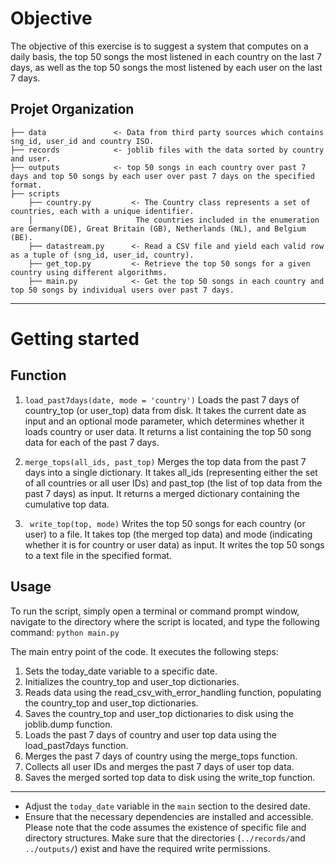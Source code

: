 
Objective
========================

The objective of this exercise is to suggest a system that computes on a daily basis, the top 50 songs the most listened in each country on the last 7 days, as
well as the top 50 songs the most listened by each user on the last 7 days.

Projet Organization
-------------
    ├── data               <- Data from third party sources which contains sng_id, user_id and country ISO.
    ├── records            <- joblib files with the data sorted by country and user.
    ├── outputs            <- top 50 songs in each country over past 7 days and top 50 songs by each user over past 7 days on the specified format.
    ├── scripts
        ├── country.py         <- The Country class represents a set of countries, each with a unique identifier.
        │                       The countries included in the enumeration are Germany(DE), Great Britain (GB), Netherlands (NL), and Belgium (BE).
        ├── datastream.py      <- Read a CSV file and yield each valid row as a tuple of (sng_id, user_id, country).
        ├── get_top.py         <- Retrieve the top 50 songs for a given country using different algorithms.
        ├── main.py            <- Get the top 50 songs in each country and top 50 songs by individual users over past 7 days.

-------

#  Getting started

## Function
1. `load_past7days(date, mode = 'country')`
Loads the past 7 days of country_top (or user_top) data from disk. It takes the current date as input and an optional mode parameter, which determines whether it loads country or user data. It returns a list containing the top 50 song data for each of the past 7 days.

2. `merge_tops(all_ids, past_top)`
Merges the top data from the past 7 days into a single dictionary. It takes all_ids (representing either the set of all countries or all user IDs) and past_top (the list of top data from the past 7 days) as input. It returns a merged dictionary containing the cumulative top data.

3. ` write_top(top, mode)`
Writes the top 50 songs for each country (or user) to a file. It takes top (the merged top data) and mode (indicating whether it is for country or user data) as input. It writes the top 50 songs to a text file in the specified format.


## Usage

To run the script, simply open a terminal or command prompt window, navigate to the directory where the script is located, and type the following command:
`python main.py`

The main entry point of the code. It executes the following steps:
1. Sets the today_date variable to a specific date.
2. Initializes the country_top and user_top dictionaries.
3. Reads data using the read_csv_with_error_handling function, populating the country_top and user_top dictionaries.
4. Saves the country_top and user_top dictionaries to disk using the joblib.dump function.
5. Loads the past 7 days of country and user top data using the load_past7days function.
6. Merges the past 7 days of country using the merge_tops function.
7. Collects all user IDs and merges the past 7 days of user top data.
8. Saves the merged sorted top data to disk using the write_top function.
----------------------

*  Adjust the `today_date` variable in the `main` section to the desired date.
*   Ensure that the necessary dependencies are installed and accessible.
Please note that the code assumes the existence of specific file and directory structures. Make sure that the directories (`../records/`and `../outputs/`) exist and have the required write permissions.

